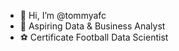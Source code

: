 - 👋 Hi, I’m @tommyafc
- 👀 Aspiring Data & Business Analyst
- ⚽ Certificate Football Data Scientist
<!---
tommyafc/tommyafc is a ✨ special ✨ repository because its `README.md` (this file) appears on your GitHub profile.
You can click the Preview link to take a look at your changes.
--->
